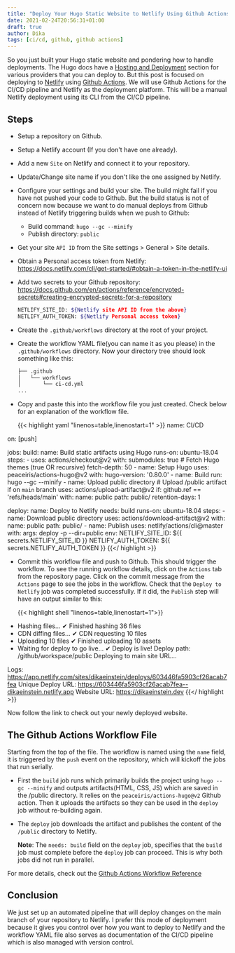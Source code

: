 ```yaml
---
title: "Deploy Your Hugo Static Website to Netlify Using Github Actions"
date: 2021-02-24T20:56:31+01:00
draft: true
author: Dika
tags: [ci/cd, github, github actions]
---
```


So you just built your Hugo static website and pondering how to handle deployments. The Hugo docs have a [Hosting and Deployment](https://gohugo.io/hosting-and-deployment/) section for various providers that you can deploy to. But this post is focused on deploying to [Netlify](https://www.netlify.com/) using [Github Actions](https://docs.github.com/en/actions). We will use Github Actions for the CI/CD pipeline and Netlify as the deployment platform. This will be a manual Netlify deployment using its CLI from the CI/CD pipeline.

## Steps

* Setup a repository on Github.

* Setup a Netlify account (If you don't have one already).

* Add a new `Site` on Netlify and connect it to your repository.

* Update/Change site name if you don't like the one assigned by Netlify.

* Configure your settings and build your site. The build might fail if you have not pushed your code to Github.
But the build status is not of concern now because we want to do manual deploys from Github instead of Netlify triggering builds when we push to Github:
  * Build command: `hugo --gc --minify`
  * Publish directory: `public`

* Get your site `API ID` from the Site settings > General > Site details.

* Obtain a Personal access token from Netlify: https://docs.netlify.com/cli/get-started/#obtain-a-token-in-the-netlify-ui

* Add two secrets to your Github repository: https://docs.github.com/en/actions/reference/encrypted-secrets#creating-encrypted-secrets-for-a-repository

    ```sh
    NETLIFY_SITE_ID: ${Netlify site API ID from the above}
    NETLIFY_AUTH_TOKEN: ${Netlify Personal access token}
    ```

* Create the `.github/workflows` directory at the root of your project.

* Create the workflow YAML file(you can name it as you please) in the `.github/workflows` directory.
    Now your directory tree should look something like this:

    ```sh
    ├── .github
    │   └── workflows
    │       └── ci-cd.yml
    ...
    ```

* Copy and paste this into the workflow file you just created. Check below for an explanation of the workflow file.

  {{< highlight yaml "linenos=table,linenostart=1" >}}
name: CI/CD

on:
[push]

jobs:
build:
  name: Build static artifacts using Hugo
  runs-on: ubuntu-18.04
  steps:
    - uses: actions/checkout@v2
      with:
        submodules: true  # Fetch Hugo themes (true OR recursive)
        fetch-depth: 50
    - name: Setup Hugo
      uses: peaceiris/actions-hugo@v2
      with:
        hugo-version: '0.80.0'
    - name: Build
      run: hugo --gc --minify
    - name: Upload public directory # Upload /public artifact if on `main` branch
      uses: actions/upload-artifact@v2
      if: github.ref == 'refs/heads/main'
      with:
        name: public
        path: public/
      retention-days: 1

deploy:
  name: Deploy to Netlify
  needs: build
  runs-on:  ubuntu-18.04
  steps:
    - name: Download public directory
      uses: actions/download-artifact@v2
      with:
        name: public
        path: public/
    - name: Publish
      uses: netlify/actions/cli@master
      with:
        args: deploy -p --dir=public
      env:
        NETLIFY_SITE_ID: ${{ secrets.NETLIFY_SITE_ID }}
        NETLIFY_AUTH_TOKEN: ${{ secrets.NETLIFY_AUTH_TOKEN }}
  {{</ highlight >}}

* Commit this workflow file and push to Github. This should trigger the workflow.
To see the running workflow details, click on the `Actions` tab from the repository page.
Click on the commit message from the `Actions` page to see the jobs in the workflow.
Check that the `Deploy to Netlify` job was completed successfully.
If it did, the `Publish` step will have an output similar to this:

  {{< highlight shell "linenos=table,linenostart=1">}}
- Hashing files...
✔ Finished hashing 36 files
- CDN diffing files...
✔ CDN requesting 10 files
- Uploading 10 files
✔ Finished uploading 10 assets
- Waiting for deploy to go live...
✔ Deploy is live!
Deploy path: /github/workspace/public
Deploying to main site URL...

Logs:              https://app.netlify.com/sites/dikaeinstein/deploys/603446fa5903cf26acab7fea
Unique Deploy URL: https://603446fa5903cf26acab7fea--dikaeinstein.netlify.app
Website URL:       https://dikaeinstein.dev
  {{</ highlight >}}

  Now follow the link to check out your newly deployed website.

## The Github Actions Workflow File

Starting from the top of the file. The workflow is named using the `name` field,
it is triggered by the `push` event on the repository, which will kickoff the jobs that run serially.

* First the `build` job runs which primarily builds the project using `hugo --gc --minify` and
outputs artifacts(HTML, CSS, JS) which are saved in the /public directory. It relies on the `peaceiris/actions-hugo@v2` Github action.
Then it uploads the artifacts so they can be used in the `deploy` job without re-building again.

* The `deploy` job downloads the artifact and publishes the content of the `/public` directory to Netlify.

    **Note**: The `needs: build` field on the `deploy` job, specifies that the `build` job must complete before the `deploy` job can proceed.
    This is why both jobs did not run in parallel.

For more details, check out the [Github Actions Workflow Reference](https://docs.github.com/en/actions/reference/workflow-syntax-for-github-actions)

## Conclusion

We just set up an automated pipeline that will deploy changes on the main branch of your repository to Netlify.
I prefer this mode of deployment because it gives you control over how you want to deploy to Netlify and the workflow YAML file
also serves as documentation of the CI/CD pipeline which is also managed with version control.
